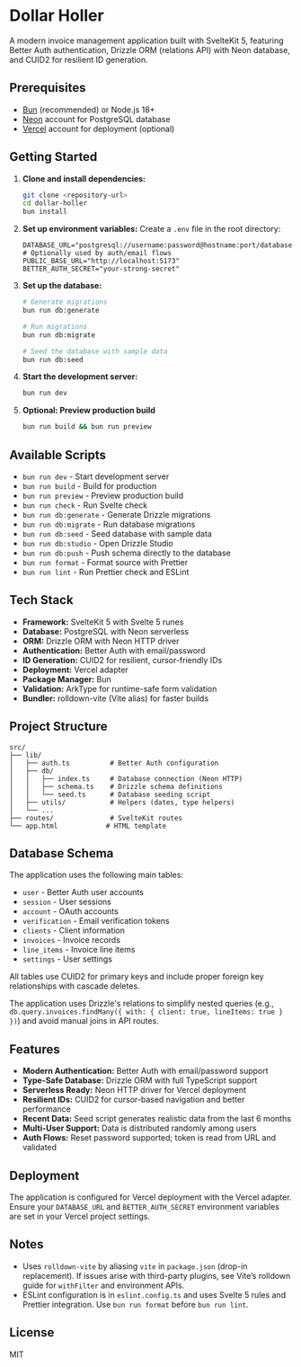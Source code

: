 # Dollar Holler

A modern invoice management application built with SvelteKit 5, featuring Better Auth authentication, Drizzle ORM (relations API) with Neon database, and CUID2 for resilient ID generation.

## Prerequisites

- [Bun](https://bun.sh/) (recommended) or Node.js 18+
- [Neon](https://neon.tech/) account for PostgreSQL database
- [Vercel](https://vercel.com/) account for deployment (optional)

## Getting Started

1. **Clone and install dependencies:**

   ```bash
   git clone <repository-url>
   cd dollar-holler
   bun install
   ```

2. **Set up environment variables:**
   Create a `.env` file in the root directory:

   ```env
   DATABASE_URL="postgresql://username:password@hostname:port/database"
   # Optionally used by auth/email flows
   PUBLIC_BASE_URL="http://localhost:5173"
   BETTER_AUTH_SECRET="your-strong-secret"
   ```

3. **Set up the database:**

   ```bash
   # Generate migrations
   bun run db:generate

   # Run migrations
   bun run db:migrate

   # Seed the database with sample data
   bun run db:seed
   ```

4. **Start the development server:**
   ```bash
   bun run dev
   ```

5. **Optional: Preview production build**
   ```bash
   bun run build && bun run preview
   ```

## Available Scripts

- `bun run dev` - Start development server
- `bun run build` - Build for production
- `bun run preview` - Preview production build
- `bun run check` - Run Svelte check
- `bun run db:generate` - Generate Drizzle migrations
- `bun run db:migrate` - Run database migrations
- `bun run db:seed` - Seed database with sample data
- `bun run db:studio` - Open Drizzle Studio
- `bun run db:push` - Push schema directly to the database
 - `bun run format` - Format source with Prettier
 - `bun run lint` - Run Prettier check and ESLint

## Tech Stack

- **Framework:** SvelteKit 5 with Svelte 5 runes
- **Database:** PostgreSQL with Neon serverless
- **ORM:** Drizzle ORM with Neon HTTP driver
- **Authentication:** Better Auth with email/password
- **ID Generation:** CUID2 for resilient, cursor-friendly IDs
- **Deployment:** Vercel adapter
- **Package Manager:** Bun
- **Validation:** ArkType for runtime-safe form validation
 - **Bundler:** rolldown-vite (Vite alias) for faster builds

## Project Structure

```
src/
├── lib/
│   ├── auth.ts          # Better Auth configuration
│   ├── db/
│   │   ├── index.ts     # Database connection (Neon HTTP)
│   │   ├── schema.ts    # Drizzle schema definitions
│   │   └── seed.ts      # Database seeding script
│   ├── utils/           # Helpers (dates, type helpers)
│   └── ...
├── routes/              # SvelteKit routes
└── app.html            # HTML template
```

## Database Schema

The application uses the following main tables:

- `user` - Better Auth user accounts
- `session` - User sessions
- `account` - OAuth accounts
- `verification` - Email verification tokens
- `clients` - Client information
- `invoices` - Invoice records
- `line_items` - Invoice line items
- `settings` - User settings

All tables use CUID2 for primary keys and include proper foreign key relationships with cascade deletes.

The application uses Drizzle's relations to simplify nested queries (e.g., `db.query.invoices.findMany({ with: { client: true, lineItems: true } })`) and avoid manual joins in API routes.

## Features

- **Modern Authentication:** Better Auth with email/password support
- **Type-Safe Database:** Drizzle ORM with full TypeScript support
- **Serverless Ready:** Neon HTTP driver for Vercel deployment
- **Resilient IDs:** CUID2 for cursor-based navigation and better performance
- **Recent Data:** Seed script generates realistic data from the last 6 months
- **Multi-User Support:** Data is distributed randomly among users
- **Auth Flows:** Reset password supported; token is read from URL and validated

## Deployment

The application is configured for Vercel deployment with the Vercel adapter. Ensure your `DATABASE_URL` and `BETTER_AUTH_SECRET` environment variables are set in your Vercel project settings.

## Notes

- Uses `rolldown-vite` by aliasing `vite` in `package.json` (drop-in replacement). If issues arise with third-party plugins, see Vite’s rolldown guide for `withFilter` and environment APIs.
- ESLint configuration is in `eslint.config.ts` and uses Svelte 5 rules and Prettier integration. Use `bun run format` before `bun run lint`.

## License

MIT
